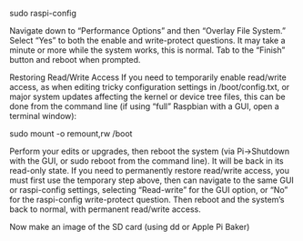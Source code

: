 sudo raspi-config

Navigate down to “Performance Options” and then “Overlay File System.” Select “Yes” to both the enable and write-protect questions.
It may take a minute or more while the system works, this is normal. Tab to the “Finish” button and reboot when prompted.

Restoring Read/Write Access
If you need to temporarily enable read/write access, as when editing tricky configuration settings in /boot/config.txt, or major system updates affecting the kernel or device tree files, this can be done from the command line (if using “full” Raspbian with a GUI, open a terminal window):

sudo mount -o remount,rw /boot

Perform your edits or upgrades, then reboot the system (via Pi→Shutdown with the GUI, or sudo reboot from the command line). It will be back in its read-only state.
If you need to permanently restore read/write access, you must first use the temporary step above, then can navigate to the same GUI or raspi-config settings, selecting “Read-write” for the GUI option, or “No” for the raspi-config write-protect question. Then reboot and the system’s back to normal, with permanent read/write access.

Now make an image of the SD card (using dd or Apple Pi Baker)
